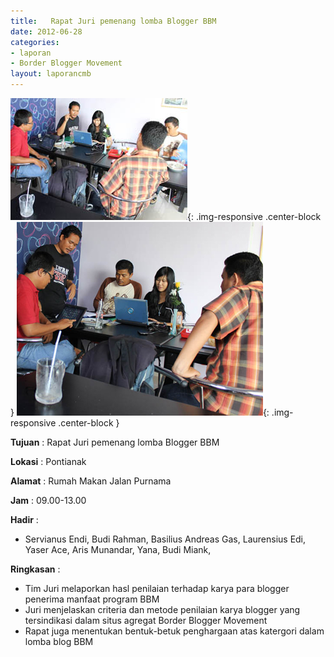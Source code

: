 ```yaml
---
title:   Rapat Juri pemenang lomba Blogger BBM 
date: 2012-06-28
categories:
- laporan
- Border Blogger Movement
layout: laporancmb
---
```


![Juni_28_2012_Rapat_Penjurian_BBM.jpg](/_uploads/Juni_28_2012_Rapat_Penjurian_BBM.jpg){: .img-responsive .center-block }
![Juni_28_2012_Rapat_Penjurian_BBM-1.jpg](/_uploads/Juni_28_2012_Rapat_Penjurian_BBM-1.jpg){: .img-responsive .center-block }

**Tujuan** :   Rapat Juri pemenang lomba Blogger BBM 

**Lokasi** :  Pontianak 

**Alamat** :  Rumah Makan Jalan Purnama 

**Jam** :  09.00-13.00 

**Hadir** :
* Servianus Endi, Budi Rahman, Basilius Andreas Gas, Laurensius Edi,  Yaser Ace, Aris Munandar, Yana, Budi Miank,   

**Ringkasan** :
* Tim Juri melaporkan hasl penilaian terhadap karya para blogger penerima manfaat program BBM
* Juri menjelaskan criteria dan metode penilaian karya blogger yang tersindikasi dalam situs agregat Border Blogger Movement
* Rapat juga menentukan bentuk-betuk penghargaan atas katergori dalam lomba blog BBM

